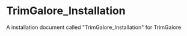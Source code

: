 # TrimGalore_Installation
A installation document called "TrimGalore_Installation"  for TrimGalore 
